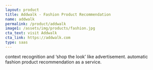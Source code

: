 ```yaml
---
layout: product
title: Addwalk - Fashion Product Recommendation 
name: addwalk
permalink: /product/addwalk
image1: /assets/img/products/fashion.jpg
cta_text: visit Addwalk
cta_link: https://addwalk.com
type: saas
---
```

context recognition and ‘shop the look’ like advertisement. automatic fashion product recommendation as a service.